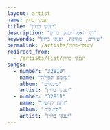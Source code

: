 ```yaml
---
layout: artist
name: יענקי ברוין
title: "יענקי ברוין"
description: "דף האמן יענקי ברוין"
keywords: "שירים, מוזיקה, יענקי ברוין"
permalink: /artists/יענקי-ברוין/
redirect_from:
  - /artists/list/יענקי ברוין
songs:
  - number: "32810"
    name: "שומע תפילה"
    album: "סינגלים"
    artist: "יענקי ברוין"
  - number: "32811"
    name: "ורוח קדשיך"
    album: "סינגלים"
    artist: "יענקי ברוין"
---
```


